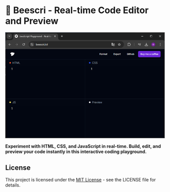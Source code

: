 # 🐝 Beescri - Real-time Code Editor and Preview

![showcase img](./.github/assets/showcase.png)

**Experiment with HTML, CSS, and JavaScript in real-time. Build, edit, and preview your code instantly in this interactive coding playground.**

## License

This project is licensed under the [MIT License](LICENSE) - see the LICENSE file for details.
